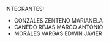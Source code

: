 INTEGRANTES:

- GONZALES ZENTENO MARIANELA
- CANEDO REJAS MARCO ANTONIO
- MORALES VARGAS EDWIN JAVIER